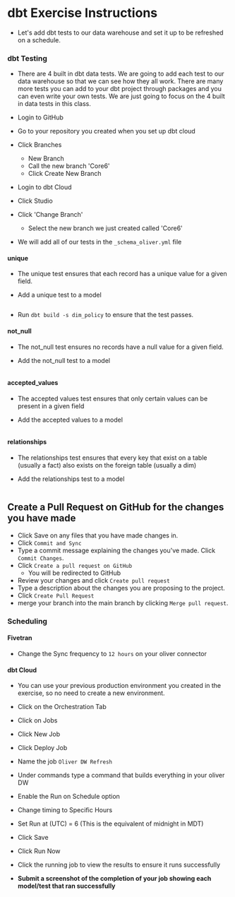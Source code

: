 # dbt Exercise Instructions #
- Let's add dbt tests to our data warehouse and set it up to be refreshed on a schedule.

### dbt Testing ###
- There are 4 built in dbt data tests. We are going to add each test to our data warehouse so that we can see how they all work. There are many more tests you can add to your dbt project through packages and you can even write your own tests. We are just going to focus on the 4 built in data tests in this class.

- Login to GitHub
- Go to your repository you created when you set up dbt cloud
- Click Branches
    - New Branch
    - Call the new branch 'Core6'
    - Click Create New Branch

- Login to dbt Cloud
- Click Studio
- Click 'Change Branch'
    - Select the new branch we just created called 'Core6'


- We will add all of our tests in the `_schema_oliver.yml` file

#### unique ####
- The unique test ensures that each record has a unique value for a given field.

- Add a unique test to a model

```

```

- Run `dbt build -s dim_policy` to ensure that the test passes.

#### not_null ####
- The not_null test ensures no records have a null value for a given field.

- Add the not_null test to a model

```
```

#### accepted_values ####
- The accepted values test ensures that only certain values can be present in a given field

- Add the accepted values to a model

```

```

#### relationships ####
- The relationships test ensures that every key that exist on a table (usually a fact) also exists on the foreign table (usually a dim)

- Add the relationships test to a model

```

```

## Create a Pull Request on GitHub for the changes you have made ##
- Click Save on any files that you have made changes in.
- Click `Commit and Sync`
- Type a commit message explaining the changes you've made. Click `Commit Changes`.
- Click `Create a pull request on GitHub`
    - You will be redirected to GitHub
- Review your changes and click `Create pull request`
- Type a description about the changes you are proposing to the project.
- Click `Create Pull Request`
- merge your branch into the main branch by clicking `Merge pull request`.

### Scheduling ###

#### Fivetran ####
- Change the Sync frequency to `12 hours` on your oliver connector

#### dbt Cloud ####
- You can use your previous production environment you created in the exercise, so no need to create a new environment.

- Click on the Orchestration Tab
- Click on Jobs
- Click New Job
- Click Deploy Job
- Name the job `Oliver DW Refresh`
- Under commands type a command that builds everything in your oliver DW
- Enable the Run on Schedule option
- Change timing to Specific Hours
- Set Run at (UTC) = 6 (This is the equivalent of midnight in MDT)
- Click Save
- Click Run Now
- Click the running job to view the results to ensure it runs successfully

- __Submit a screenshot of the completion of your job showing each model/test that ran successfully__